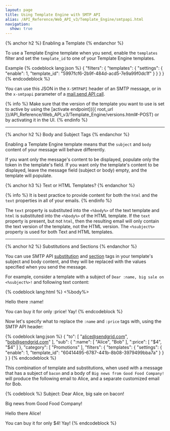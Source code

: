 ```yaml
---
layout: page
title: Using Template Engine with SMTP API
alias: /API_Reference/Web_API_v3/Template_Engine/smtpapi.html
navigation:
  show: true
---
```


{% anchor h2 %}
Enabling a Template
{% endanchor %}

To use a Template Engine template when you send, enable the `templates`
filter and set the `template_id` to one of your Template Engine templates.

Example
{% codeblock lang:json %}
{
  "filters": {
    "templates": {
      "settings": {
        "enable": 1,
        "template_id": "5997fcf6-2b9f-484d-acd5-7e9a99f0dc1f"
      }
    }
  }
}
{% endcodeblock %}

You can use this JSON in the `X-SMTPAPI` header of an SMTP message, or in
the `x-smtpapi` parameter of a [mail.send API
call]({{root_url}}/API_Reference/Web_API/mail.html#-send).

{% info %}
Make sure that the version of the template you want to use is set to active
by using the [activate endpoint]({{ root_url }}/API_Reference/Web_API_v3/Template_Engine/versions.html#-POST) or by activating it in the
UI.
{% endinfo %}

* * * * *

{% anchor h2 %}
Body and Subject Tags
{% endanchor %}

Enabling a Template Engine template means that the `subject` and `body`
content of your message will behave differently. 

If you want only the message's content to be displayed, populate only the token in the template's field.
If you want only the template's content to be displayed, leave the message field (subject or body) empty, and the template will populate.

{% anchor h3 %}
Text or HTML Templates?
{% endanchor %}

{% info %}
It is best practice to provide content for both the ```html``` and the ```text``` properties in all of your emails.
{% endinfo %}

The ```text``` property is substituted into the `<%body%>` of the text template and ```html``` is substituted into the `<%body%>` of the HTML template. If the ```text``` property is present, but not ```html```, then the resulting email will only contain the text version of the template, not the HTML version. The `<%subject%>` property is used for both Text and HTML templates.

* * * * *

{% anchor h2 %}
Substitutions and Sections
{% endanchor %}

You can use SMTP API
[substitution]({{root_url}}/API_Reference/SMTP_API/substitution_tags.html)
and [section]({{root_url}}/API_Reference/SMTP_API/section_tags.html)
tags in your template's subject and body content, and they will be replaced with the values
specified when you send the message.

For example, consider a template with a subject of `Dear :name, big sale on <%subject%>!` and following text content:

{% codeblock lang:html %}
<%body%>

Hello there :name!

You can buy it for only :price! Yay!
{% endcodeblock %}

Now let's specify what to replace the `:name` and `:price` tags with,
using the SMTP API header:

{% codeblock lang:json %}
{
  "to": [
    "alice@sendgrid.com",
    "bob@sendgrid.com"
  ],
  "sub": {
    ":name": [
      "Alice",
      "Bob"
    ],
    ":price": [
      "$4",
      "$4"
    ]
  },
  "category": [
    "Promotions"
  ],
  "filters": {
    "templates": {
      "settings": {
        "enable": 1,
        "template_id": "60414495-6787-441b-8b08-3979499bba7a"
      }
    }
  }
}
{% endcodeblock %}

This combination of template and substitutions, when used with a message
that has a subject of `bacon` and a body of `Big news from Good Food
Company!` will produce the following email to Alice, and a separate
customized email for Bob.

{% codeblock %}
Subject: Dear Alice, big sale on bacon!

Big news from Good Food Company!

Hello there Alice!

You can buy it for only $4! Yay!
{% endcodeblock %}
